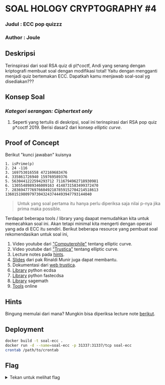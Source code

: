 # SOAL HOLOGY CRYPTOGRAPHY #4

### Judul : ECC pop quizzz

### Author : Joule

## Deskripsi

Terinspirasi dari soal RSA quiz di p\\*coctf, Andi yang senang dengan kriptografi membuat soal dengan modifikasi total! Yaitu dengan mengganti menjadi quiz bertemakan ECC. Dapatkah kamu menjawab soal-soal yg disediakan???

## Konsep Soal

### _Kategori serangan: Ciphertext only_

1. Seperti yang tertulis di deskripsi, soal ini terinspirasi dari RSA pop quiz p*coctf 2019. Berisi dasar2 dari konsep _elliptic curve_.

## Proof of Concept

Berikut "kunci jawaban" kuisnya
```text
1. isPrime(p) 
2. 24 -116
3. 169753016558 472169683476
4. 335861726940 159769589376
5. 5630441222594293712 7116794962718930981
6. 1305548989346009163 4148731583499372470
7. 283694777697660492187859152704214518613 136015198097973043243744493947793144040
```
> Untuk yang soal pertama itu hanya perlu diperiksa saja nilai p-nya jika prima maka possible.

Terdapat beberapa tools / library yang daapat memudahkan kita untuk memecahkan soal ini. Akan tetapi minimal kita mengerti dengan operasi yang ada di ECC itu sendiri. Berikut beberapa resource yang pembuat soal rekomendasikan untuk soal ini,
1. Video youtube dari ["Computerphile"](https://www.youtube.com/watch?v=NF1pwjL9-DE) tentang elliptic curve.
2. Video youtube dari ["Trustica"](https://www.youtube.com/watch?v=mFVKuFZ29Fc) tentang elliptic curve.
3. Lecture notes pada [hints](#hints).
4. [Slides](https://informatika.stei.itb.ac.id/~rinaldi.munir/Kriptografi/2014-2015/ECC%20(2015).pdf) dari pak Rinaldi Munir juga dapat membantu.
5. Dokumentasi dari [web trustica](https://trustica.cz/en/2018/03/01/elliptic-curves-over-finite-fields/).
6. [Library](https://github.com/warner/python-ecdsa) python ecdsa
7. [Library](https://github.com/AntonKueltz/fastecdsa) python fastecdsa
8. [Library](https://doc.sagemath.org/html/en/constructions/elliptic_curves.html) sagemath
9. [Tools](http://www.christelbach.com/ECCalculator.aspx) online
   
## Hints

Bingung memulai dari mana? Mungkin bisa diperiksa lecture note [berikut](https://crypto.stanford.edu/pbc/notes/elliptic/).

## Deployment

```sh
docker build -t soal-ecc .
docker run -d --name=soal-ecc -p 31337:31337/tcp soal-ecc
crontab /path/to/crontab
```

## Flag

<details>
<summary>Tekan untuk melihat flag</summary>

    hology3{nG3rJa1n_s0aL_qU1z_EcC_t1D4kl4h_eZ}

</details>
